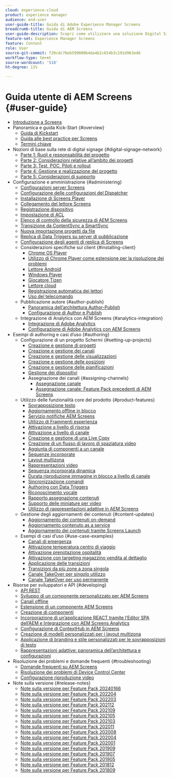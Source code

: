 ```yaml
---
cloud: experience-cloud
product: experience manager
audience: end-user
user-guide-title: Guida di Adobe Experience Manager Screens
breadcrumb-title: Guida di AEM Screens
user-guide-description: Scopri come utilizzare una soluzione Digital Signage per pubblicare esperienze e interazioni digitali dinamiche e interattive.
feature-set: Experience Manager Screens
feature: Content
role: User
source-git-commit: f20cdc76eb599000b4da4b2c654b3c191d963ed6
workflow-type: tm+mt
source-wordcount: '510'
ht-degree: 11%

---
```



# Guida utente di AEM Screens {#user-guide}

+ [Introduzione a Screens](aem-screens-introduction.md)
+ Panoramica e guida Kick-Start {#overview}
   + [Guida di Kickstart](kickstart-for-aem-screens.md)
   + [Guida alle best practice per Screens](https://experienceleague.adobe.com/docs/experience-manager-screens/using/about-guide.html?lang=it)
   + [Termini chiave](screens-glossary.md)
+ Nozioni di base sulla rete di digital signage {#digital-signage-network}
   + [Parte 1: Ruoli e responsabilità del progetto](project-roles-responsibilities.md)
   + [Parte 2: Considerazioni relative all’ambito dei progetti](project-considerations.md)
   + [Parte 3: Test, POC, Piloti e rollout](testing-pocs-pilots-rollouts.md)
   + [Parte 4: Gestione e realizzazione del progetto](project-management-and-deployment.md)
   + [Parte 5: Considerazioni di supporto](support-considerations.md)
+ Configurazione e amministrazione {#administering}
   + [Configurazioni server Screens](configuring-screens-introduction.md)
   + [Configurazione delle configurazioni del Dispatcher](dispatcher-configurations-aem-screens.md)
   + [Installazione di Screens Player](installing-screens-player.md)
   + [Collegamento del lettore Screens](working-with-screens-player.md)
   + [Registrazione dispositivo](device-registration.md)
   + [Impostazione di ACL](setting-up-acls.md)
   + [Elenco di controllo della sicurezza di AEM Screens](security-checklist.md)
   + [Transizione da ContentSync a SmartSync](smartsync.md)
   + [Nuova importazione progetti da file](project-importer.md)
   + [Replica di Data Triggers su server di pubblicazione](replicating-data-triggers.md)
   + [Configurazione degli agenti di replica di Screens](configure-screens-replication.md)
   + Considerazioni specifiche sul client {#installing-client}
      + [Chrome OS Player](implementing-chrome-os-player.md)
      + [Utilizzo di Chrome Player come estensione per la risoluzione dei problemi](using-chrome-player-as-an-extension.md)
      + [Lettore Android](implementing-android-player.md)
      + [Windows Player](implementing-windows-player.md)
      + [Giocatore Tizen](tizen-player.md)
      + [Lettore cloud](implementing-cloud-player.md)
      + [Registrazione automatica dei lettori](auto-registration-players.md)
      + [Uso del telecomando](implementing-remote-control.md)
   + Pubblicazione autore {#author-publish}
      + [Panoramica dell’architettura Author-Publish](author-publish-architecture-overview.md)
      + [Configurazione di Author e Publish](author-and-publish.md)
   + Integrazione di Analytics con AEM Screens {#analytics-integration}
      + [Integrazione di Adobe Analytics](adobe-analytics-integration-aem-screens.md)
      + [Configurazione di Adobe Analytics con AEM Screens](configuring-adobe-analytics-aem-screens.md)
+ Esempi di authoring e casi d’uso {#authoring}
   + Configurazione di un progetto Schermi {#setting-up-projects}
      + [Creazione e gestione di progetti](creating-a-screens-project.md)
      + [Creazione e gestione dei canali](managing-channels.md)
      + [Creazione e gestione delle visualizzazioni](managing-displays.md)
      + [Creazione e gestione delle posizioni](managing-locations.md)
      + [Creazione e gestione delle pianificazioni](managing-schedules.md)
      + [Gestione dei dispositivi](managing-devices.md)
      + Assegnazione dei canali {#assigning-channels}
         + [Assegnazione canale](channel-assignment-latest-fp.md)
         + [Assegnazione canale: Feature Pack precedenti di AEM Screens](channel-assignment.md)
   + Utilizzo delle funzionalità core del prodotto {#product-features}
      + [Sovrapposizione testo](text-overlay.md)
      + [Aggiornamento offline in blocco](bulk-offline-update.md)
      + [Servizio notifiche AEM Screens](screens-notifications-service.md)
      + [Utilizzo di Frammenti esperienza](experience-fragments-in-screens.md)
      + [Attivazione a livello di risorsa](asset-level-scheduling.md)
      + [Attivazione a livello di canale](channel-level-activation.md)
      + [Creazione e gestione di una Live Copy](managing-livecopy.md)
      + [Creazione di un flusso di lavoro di spaziatura video](creating-a-video-padding-workflow.md)
      + [Aggiunta di componenti a un canale](adding-components-to-a-channel.md)
      + [Sequenze incorporate](embedded-sequences.md)
      + [Layout multizona](multi-zone-layout-aem-screens.md)
      + [Rappresentazioni video](generating-renditions.md)
      + [Sequenza incorporata dinamica](dynamic-embedded-sequences.md)
      + [Durata riproduzione immagine in blocco a livello di canale](channel-level-image-playback.md)
      + [Sincronizzazione comandi](using-command-sync.md)
      + [Authoring con Data Triggers](authoring-data-triggers.md)
      + [Riconoscimento vocale](voice-recognition.md)
      + [Rapporto assegnazione contenuti](content-assignment-report.md)
      + [Supporto delle miniature per video](thumbnail-support.md)
      + [Utilizzo di rappresentazioni adattive in AEM Screens](using-adaptive-renditions.md)
   + Gestione degli aggiornamenti dei contenuti {#content-updates}
      + [Aggiornamento dei contenuti on-demand](on-demand-content.md)
      + [Aggiornamento contenuto as a service](content-update-as-a-service.md)
      + [Aggiornamento dei contenuti tramite Screens Launch](launches.md)
   + Esempi di casi d’uso {#use-case-examples}
      + [Canali di emergenza](emergency-channel.md)
      + [Attivazione temperatura centro di viaggio](local-temperature-activation.md)
      + [Attivazione prenotazione ospitalità](hospitality-reservation-activation.md)
      + [Attivazione con targeting magazzino vendita al dettaglio](retail-inventory-activation.md)
      + [Applicazione delle transizioni](applying-transitions.md)
      + [Transizioni da più zone a zona singola](multizone-to-singlezone.md)
      + [Canale TakeOver per singolo utilizzo](single-use-takeover-channel.md)
      + [Canale TakeOver per uso permanente](perpetual-takeover-channel.md)
+ Risorse per sviluppatori e API {#developing}
   + [API REST](rest-api.md)
   + [Sviluppo di un componente personalizzato per AEM Screens](developing-custom-component-tutorial-develop.md)
   + [Canali offline](offline-channels.md)
   + [Estensione di un componente AEM Screens](extending-component-tutorial-develop.md)
   + [Creazione di componenti](creating-components.md)
   + [Incorporazione di un’applicazione REACT tramite l’Editor SPA dell’AEM e Integrazione con AEM Screens Analytics](embedding-react-app.md)
   + [Configurazione di ContextHub in AEM Screens](configuring-context-hub.md)
   + [Creazione di modelli personalizzati per i layout multizona](creating-custom-templates-multizone-layouts.md)
   + [Applicazione di branding e stile personalizzati per le sovrapposizioni di testo](custom-branding-text-overlays.md)
   + [Rappresentazioni adattive: panoramica dell’architettura e configurazioni](/help/user-guide/adaptive-renditions.md)
+ Risoluzione dei problemi e domande frequenti {#troubleshooting}
   + [Domande frequenti su AEM Screens](aem-screens-faqs.md)
   + [Risoluzione dei problemi di Device Control Center](monitoring-screens.md)
   + [Configurazione riproduzione video](troubleshoot-videos.md)
+ Note sulla versione {#release-notes}
   + [Note sulla versione per Feature Pack 20240166](release-notes-fp-20240116.md)
   + [Note sulla versione per Feature Pack 202204](release-notes-fp-202204.md)
   + [Note sulla versione per Feature Pack 202203](release-notes-fp-202203.md)
   + [Note sulla versione per Feature Pack 202112](release-notes-fp-202112.md)
   + [Note sulla versione per Feature Pack 202109](release-notes-fp-202109.md)
   + [Note sulla versione per Feature Pack 202105](release-notes-fp-202105.md)
   + [Note sulla versione per Feature Pack 202103](release-notes-fp-202103.md)
   + [Note sulla versione per Feature Pack 202011](release-notes-fp-202011.md)
   + [Note sulla versione per Feature Pack 202008](release-notes-fp-202008.md)
   + [Note sulla versione per Feature Pack 202004](release-notes-fp-202004.md)
   + [Note sulla versione per Feature Pack 202001](release-notes-fp-202001.md)
   + [Note sulla versione per Feature Pack 201909](release-notes-fp-201909.md)
   + [Note sulla versione per Feature Pack 201907](release-notes-fp-201907.md)
   + [Note sulla versione per Feature Pack 201905](screens-release-notes-fp-201905.md)
   + [Note sulla versione per Feature Pack 201812](release-notes-fp-201812.md)
   + [Note sulla versione per Feature Pack 201809](screens-release-notes.md)
